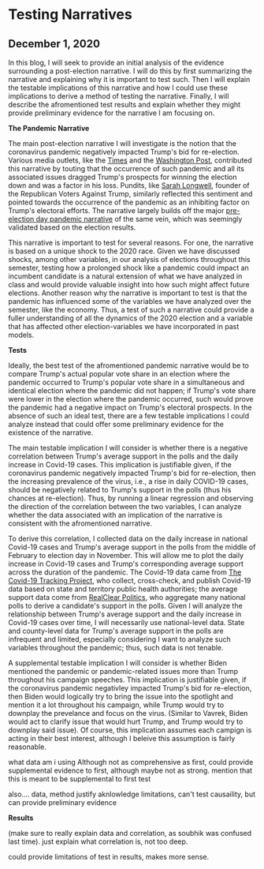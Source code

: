 # Testing Narratives  
## December 1, 2020

In this blog, I will seek to provide an initial analysis of the evidence surrounding a post-election narrative. I will do this by first summarizing the narrative and explaining why it is important to test such. Then I will explain the testable implications of this narrative and how I could use these implications to derive a method of testing the narrative. Finally, I will describe the afromentioned test results and explain whether they might provide preliminary evidence for the narrative I am focusing on. 

**The Pandemic Narrative**

The main post-election narrative I will investigate is the notion that the coronavirus pandemic negatively impacted Trump's bid for re-election. Various media outlets, like the [Times](https://time.com/5907973/donald-trump-loses-2020-election/) and the [Washington Post](https://www.washingtonpost.com/elections/interactive/2020/trump-pandemic-coronavirus-election/), contributed this narrative by touting that the occurrence of such pandemic and all its associated issues dragged Trump's prospects for winning the election down and was a factor in his loss. Pundits, like [Sarah Longwell](https://time.com/5907973/donald-trump-loses-2020-election/), founder of the Republican Voters Against Trump, similarly reflected this sentiment and pointed towards the occurrence of the pandemic as an inhibiting factor on Trump's electoral efforts. The narrative largely builds off the major [pre-election day pandemic narrative](https://www.cnn.com/2020/10/29/politics/coronavirus-trump-analysis/index.html) of the same vein, which was seemingly validated based on the election results.

This narrative is important to test for several reasons. For one, the narrative is based on a unique shock to the 2020 race. Given we have discussed shocks, among other variables, in our analysis of elections throughout this semester, testing how a prolonged shock like a pandemic could impact an incumbent candidate is a natural extension of what we have analyzed in class and would provide valuable insight into how such might affect future elections. Another reason why the narrative is important to test is that the pandemic has influenced some of the variables we have analyzed over the semester, like the economy. Thus, a test of such a narrative could provide a fuller understanding of all the dynamics of the 2020 election and a variable that has affected other election-variables we have incorporated in past models. 

**Tests**

Ideally, the best test of the afromentioned pandemic narrative would be to compare Trump's actual popular vote share in an election where the pandemic occurred to Trump's popular vote share in a simultaneous and identical election where the pandemic did not happen; if Trump's vote share were lower in the election where the pandemic occurred, such would prove the pandemic had a negative impact on Trump's electoral prospects. In the absence of such an ideal test, there are a few testable implications I could analyze instead that could offer some preliminary evidence for the existence of the narrative. 

The main testable implication I will consider is whether there is a negative correlation between Trump's average support in the polls and the daily increase in Covid-19 cases. This implication is justifiable given, if the coronavirus pandemic negatively impacted Trump's bid for re-election, then the increasing prevalence of the virus, i.e., a rise in daily COVID-19 cases, should be negatively related to Trump's support in the polls (thus his chances at re-election). Thus, by running a linear regression and observing the direction of the correlation between the two variables, I can analyze whether the data associated with an implication of the narrative is consistent with the afromentioned narrative. 

To derive this correlation, I collected data on the daily increase in national Covid-19 cases and Trump's average support in the polls from the middle of February to election day in November. This will allow me to plot the daily increase in Covid-19 cases and Trump's corresponding average support across the duration of the pandemic. The Covid-19 data came from [The Covid-19 Tracking Project](https://covidtracking.com/about-data), who collect, cross-check, and publish Covid-19 data based on state and territory public health authorities; the average support data come from [RealClear Politics](https://www.realclearpolitics.com/epolls/2020/president/us/general_election_trump_vs_biden-6247.html), who aggregate many national polls to derive a candidate's support in the polls. Given I will analyze the relationship between Trump's average support and the daily increase in Covid-19 cases over time, I will necessarily use national-level data. State and county-level data for Trump's average support in the polls are infrequent and limited, especially considering I want to analyze such variables throughout the pandemic; thus, such data is not tenable. 

A supplemental testable implication I will consider is whether Biden mentioned the pandemic or pandemic-related issues more than Trump throughout his campaign speeches. This implication is justifiable given, if the coronavirus pandemic negativley impacted Trump's bid for re-election, then Biden would logically try to bring the issue into the spotlight and mention it a lot throughout his campaign, while Trump would try to downplay the prevelance and focus on the virus. (Similar to Vavrek, Biden would act to clarify issue that would hurt Trump, and Trump would try to downplay said issue). Of course, this implication assumes each campign is acting in their best interest, although I beleive this assumption is fairly reasonable. 

what data am i using
Although not as comprehensive as first, could provide supplemental evidence to first, although maybe not as strong. 
mention that this is meant to be supplemental to first test


also....
data, method
justify
aknlowledge limitations, can't test causaility, but can provide preliminary evidence 

**Results**

(make sure to really explain data and correlation, as soubhik was confused last time). just explain what correlation is, not too deep. 

could provide limitations of test in results, makes more sense. 
